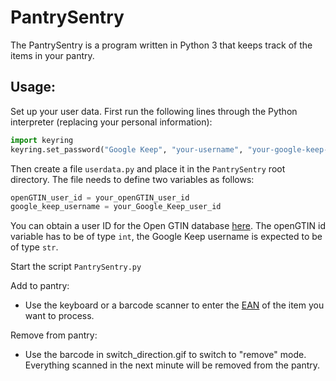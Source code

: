 # PantrySentry
The PantrySentry is a program written in Python 3 that keeps track of the items in your pantry.

## Usage:
Set up your user data.
First run the following lines through the Python interpreter (replacing your personal information):
```python
import keyring
keyring.set_password("Google Keep", "your-username", "your-google-keep-password")
```
Then create a file ``userdata.py`` and place it in the ``PantrySentry`` root directory. The file needs to define two variables as follows:
```python
openGTIN_user_id = your_openGTIN_user_id
google_keep_username = your_Google_Keep_user_id
```
You can obtain a user ID for the Open GTIN database [here](https://opengtindb.org/). The openGTIN id variable has to be of type ``int``, the Google Keep username is expected to be of type ``str``.


Start the script ``PantrySentry.py``

Add to pantry:
- Use the keyboard or a barcode scanner to enter the [EAN](https://en.wikipedia.org/wiki/International_Article_Number) of the item you want to process.

Remove from pantry:
- Use the barcode in switch_direction.gif to switch to "remove" mode. Everything scanned in the next minute will be removed from the pantry.
